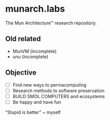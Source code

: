 # munarch.labs
The Mun Architecture™ research repository.
## Old related
 - MunVM (incomplete)
 - unu   (incomplete)
## Objective
 - [ ] Find new ways to permacomputing
 - [ ] Research methods to software preservation
 - [ ] BUILD SMOL COMPUTERS and ecosystems
 - [ ] Be happy and have fun

"Stupid is better" ~ myself
